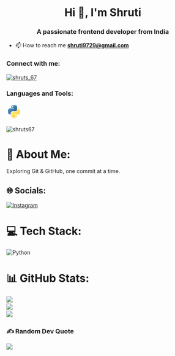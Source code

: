 <h1 align="center">Hi 👋, I'm Shruti</h1>
<h3 align="center">A passionate frontend developer from India</h3>

- 📫 How to reach me **shruti9729@gmail.com**

<h3 align="left">Connect with me:</h3>
<p align="left">
<a href="https://instagram.com/shruts_67" target="blank"><img align="center" src="https://raw.githubusercontent.com/rahuldkjain/github-profile-readme-generator/master/src/images/icons/Social/instagram.svg" alt="shruts_67" height="30" width="40" /></a>
</p>

<h3 align="left">Languages and Tools:</h3>
<p align="left"> <a href="https://www.python.org" target="_blank" rel="noreferrer"> <img src="https://raw.githubusercontent.com/devicons/devicon/master/icons/python/python-original.svg" alt="python" width="40" height="40"/> </a> </p>

<p><img align="center" src="https://github-readme-streak-stats.herokuapp.com/?user=shruts67&" alt="shruts67" /></p>

# 💫 About Me:
Exploring Git & GitHub, one commit at a time.


## 🌐 Socials:
[![Instagram](https://img.shields.io/badge/Instagram-%23E4405F.svg?logo=Instagram&logoColor=white)](https://instagram.com/shruts_67) 

# 💻 Tech Stack:
![Python](https://img.shields.io/badge/python-3670A0?style=for-the-badge&logo=python&logoColor=ffdd54)
# 📊 GitHub Stats:
![](https://github-readme-stats.vercel.app/api?username=shruts67&theme=dark&hide_border=false&include_all_commits=false&count_private=false)<br/>
![](https://nirzak-streak-stats.vercel.app/?user=shruts67&theme=dark&hide_border=false)<br/>
![](https://github-readme-stats.vercel.app/api/top-langs/?username=shruts67&theme=dark&hide_border=false&include_all_commits=false&count_private=false&layout=compact)

### ✍️ Random Dev Quote
![](https://quotes-github-readme.vercel.app/api?type=vetical&theme=radical)

<!-- Proudly created with GPRM ( https://gprm.itsvg.in ) -->
